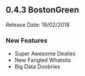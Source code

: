 ## 0.4.3 BostonGreen
Release Date: 19/02/2018
### New Features

- Super Awesome Dealies
- New Fangled Whatsits
- Big Data Doobries
